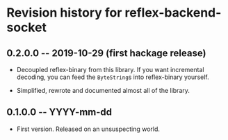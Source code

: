 # Revision history for reflex-backend-socket

## 0.2.0.0  -- 2019-10-29 (first hackage release)

* Decoupled reflex-binary from this library. If you want incremental
  decoding, you can feed the `ByteString`s into reflex-binary
  yourself.

* Simplified, rewrote and documented almost all of the library.

## 0.1.0.0  -- YYYY-mm-dd

* First version. Released on an unsuspecting world.
